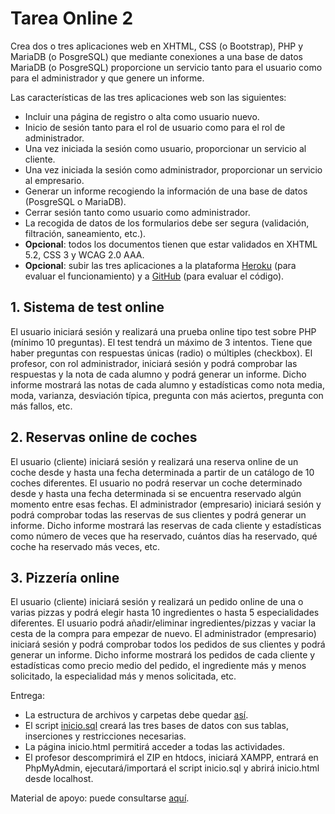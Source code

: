 # Tarea Online 2

Crea dos o tres aplicaciones web en XHTML, CSS (o Bootstrap), PHP y MariaDB (o PosgreSQL) que mediante conexiones a una base de datos MariaDB (o PosgreSQL) proporcione un servicio tanto para el usuario como para el administrador y que genere un informe.

Las características de las tres aplicaciones web son las siguientes:

- Incluir una página de registro o alta como usuario nuevo.
- Inicio de sesión tanto para el rol de usuario como para el rol de administrador.
- Una vez iniciada la sesión como usuario, proporcionar un servicio al cliente.
- Una vez iniciada la sesión como administrador, proporcionar un servicio al empresario.
- Generar un informe recogiendo la información de una base de datos (PosgreSQL o MariaDB).
- Cerrar sesión tanto como usuario como administrador.
- La recogida de datos de los formularios debe ser segura (validación, filtración, saneamiento, etc.).
- **Opcional**: todos los documentos tienen que estar validados en XHTML 5.2, CSS 3 y WCAG 2.0 AAA.
- **Opcional**: subir las tres aplicaciones a la plataforma [Heroku](http://heroku.com) (para evaluar el funcionamiento) y a [GitHub](https://github.com) (para evaluar el código).

## 1. Sistema de test online

El usuario iniciará sesión y realizará una prueba online tipo test sobre PHP (mínimo 10 preguntas). El test tendrá un máximo de 3 intentos. Tiene que haber preguntas con respuestas únicas (radio) o múltiples (checkbox). El profesor, con rol administrador, iniciará sesión y podrá comprobar las respuestas y la nota de cada alumno y podrá generar un informe. Dicho informe mostrará las notas de cada alumno y estadísticas como nota media, moda, varianza, desviación típica, pregunta con más aciertos, pregunta con más fallos, etc.

## 2. Reservas online de coches

El usuario (cliente) iniciará sesión y realizará una reserva online de un coche desde y hasta una fecha determinada a partir de un catálogo de 10 coches diferentes. El usuario no podrá reservar un coche determinado desde y hasta una fecha determinada si se encuentra reservado algún momento entre esas fechas. El administrador (empresario) iniciará sesión y podrá comprobar todas las reservas de sus clientes y podrá generar un informe. Dicho informe mostrará las reservas de cada cliente y estadísticas como número de veces que ha reservado, cuántos días ha reservado, qué coche ha reservado más veces, etc.

## 3. Pizzería online

El usuario (cliente) iniciará sesión y realizará un pedido online de una o varias pizzas y podrá elegir hasta 10 ingredientes o hasta 5 especialidades diferentes. El usuario podrá añadir/eliminar ingredientes/pizzas y vaciar la cesta de la compra para empezar de nuevo. El administrador (empresario) iniciará sesión y podrá comprobar todos los pedidos de sus clientes y podrá generar un informe. Dicho informe mostrará los pedidos de cada cliente y estadísticas como precio medio del pedido, el ingrediente más y menos solicitado, la especialidad más y menos solicitada, etc.

Entrega:

- La estructura de archivos y carpetas debe quedar [así](https://milq.github.io/cursos/dwes/ud/2/estructura.txt).
- El script [inicio.sql](https://milq.github.io/cursos/dwes/ud/2/inicio.sql) creará las tres bases de datos con sus tablas, inserciones y restricciones necesarias.
- La página inicio.html permitirá acceder a todas las actividades.
- El profesor descomprimirá el ZIP en htdocs, iniciará XAMPP, entrará en PhpMyAdmin, ejecutará/importará el script inicio.sql y abrirá inicio.html desde localhost.

Material de apoyo: puede consultarse [aquí](https://milq.github.io/cursos/dwes/ud/2/).
